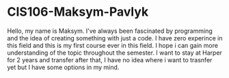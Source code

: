 # CIS106-Maksym-Pavlyk
Hello, my name is Maksym. I've always been fascinated by programming and the idea of creating something with just a code. I have zero experince in this field and this is my first course ever in this field. I hope i can gain more understanding of the topic throughout the semester. I want to stay at Harper for 2 years and transfer after that, I have no idea where i want to trasnfer yet but I have some options in my mind. 
